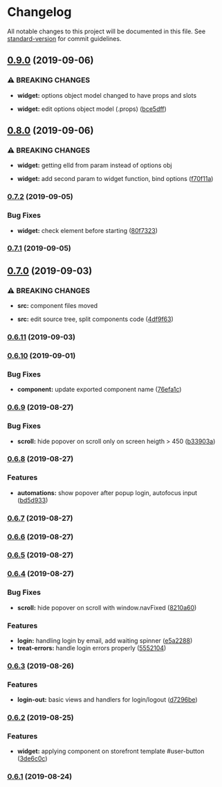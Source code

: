 # Changelog

All notable changes to this project will be documented in this file. See [standard-version](https://github.com/conventional-changelog/standard-version) for commit guidelines.

## [0.9.0](https://github.com/ecomclub/widget-user/compare/v0.8.0...v0.9.0) (2019-09-06)


### ⚠ BREAKING CHANGES

* **widget:** options object model changed to have props and slots

* **widget:** edit options object model (.props) ([bce5dff](https://github.com/ecomclub/widget-user/commit/bce5dff))

## [0.8.0](https://github.com/ecomclub/widget-user/compare/v0.7.2...v0.8.0) (2019-09-06)


### ⚠ BREAKING CHANGES

* **widget:** getting elId from param instead of options obj

* **widget:** add second param to widget function, bind options ([f70f11a](https://github.com/ecomclub/widget-user/commit/f70f11a))

### [0.7.2](https://github.com/ecomclub/widget-user/compare/v0.7.1...v0.7.2) (2019-09-05)


### Bug Fixes

* **widget:** check element before starting ([80f7323](https://github.com/ecomclub/widget-user/commit/80f7323))

### [0.7.1](https://github.com/ecomclub/widget-user/compare/v0.7.0...v0.7.1) (2019-09-05)

## [0.7.0](https://github.com/ecomclub/widget-user/compare/v0.6.11...v0.7.0) (2019-09-03)


### ⚠ BREAKING CHANGES

* **src:** component files moved

* **src:** edit source tree, split components code ([4df9f63](https://github.com/ecomclub/widget-user/commit/4df9f63))

### [0.6.11](https://github.com/ecomclub/widget-user/compare/v0.6.10...v0.6.11) (2019-09-03)

### [0.6.10](https://github.com/ecomclub/widget-user/compare/v0.6.9...v0.6.10) (2019-09-01)


### Bug Fixes

* **component:** update exported component name ([76efa1c](https://github.com/ecomclub/widget-user/commit/76efa1c))

### [0.6.9](https://github.com/ecomclub/widget-user/compare/v0.6.8...v0.6.9) (2019-08-27)


### Bug Fixes

* **scroll:** hide popover on scroll only on screen heigth > 450 ([b33903a](https://github.com/ecomclub/widget-user/commit/b33903a))

### [0.6.8](https://github.com/ecomclub/widget-user/compare/v0.6.7...v0.6.8) (2019-08-27)


### Features

* **automations:** show popover after popup login, autofocus input ([bd5d933](https://github.com/ecomclub/widget-user/commit/bd5d933))

### [0.6.7](https://github.com/ecomclub/widget-user/compare/v0.6.6...v0.6.7) (2019-08-27)

### [0.6.6](https://github.com/ecomclub/widget-user/compare/v0.6.5...v0.6.6) (2019-08-27)

### [0.6.5](https://github.com/ecomclub/widget-user/compare/v0.6.4...v0.6.5) (2019-08-27)

### [0.6.4](https://github.com/ecomclub/widget-user/compare/v0.6.3...v0.6.4) (2019-08-27)


### Bug Fixes

* **scroll:** hide popover on scroll with window.navFixed ([8210a60](https://github.com/ecomclub/widget-user/commit/8210a60))


### Features

* **login:** handling login by email, add waiting spinner ([e5a2288](https://github.com/ecomclub/widget-user/commit/e5a2288))
* **treat-errors:** handle login errors properly ([5552104](https://github.com/ecomclub/widget-user/commit/5552104))

### [0.6.3](https://github.com/ecomclub/widget-user/compare/v0.6.2...v0.6.3) (2019-08-26)


### Features

* **login-out:** basic views and handlers for login/logout ([d7296be](https://github.com/ecomclub/widget-user/commit/d7296be))

### [0.6.2](https://github.com/ecomclub/widget-user/compare/v0.6.1...v0.6.2) (2019-08-25)


### Features

* **widget:** applying component on storefront template #user-button ([3de6c0c](https://github.com/ecomclub/widget-user/commit/3de6c0c))

### [0.6.1](https://github.com/ecomclub/widget-user/compare/v0.5.0...v0.6.1) (2019-08-24)
